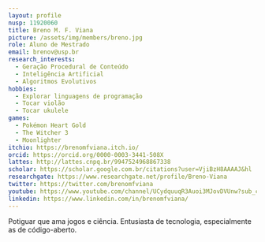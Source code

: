 ```yaml
---
layout: profile
nusp: 11920060
title: Breno M. F. Viana
picture: /assets/img/members/breno.jpg
role: Aluno de Mestrado
email: brenov@usp.br
research_interests:
  - Geração Procedural de Conteúdo
  - Inteligência Artificial
  - Algoritmos Evolutivos
hobbies:
  - Explorar linguagens de programação
  - Tocar violão
  - Tocar ukulele
games:
  - Pokémon Heart Gold
  - The Witcher 3
  - Moonlighter
itchio: https://brenomfviana.itch.io/
orcid: https://orcid.org/0000-0003-3441-508X
lattes: http://lattes.cnpq.br/9947524968867338
scholar: https://scholar.google.com.br/citations?user=VjiBzH8AAAAJ&hl
researchgate: https://www.researchgate.net/profile/Breno-Viana
twitter: https://twitter.com/brenomfviana
youtube: https://www.youtube.com/channel/UCydquuqR3Auoi3MJovDVUnw?sub_confirmation=1
linkedin: https://www.linkedin.com/in/brenomfviana/
---
```


Potiguar que ama jogos e ciência. Entusiasta de tecnologia, especialmente as de código-aberto.
